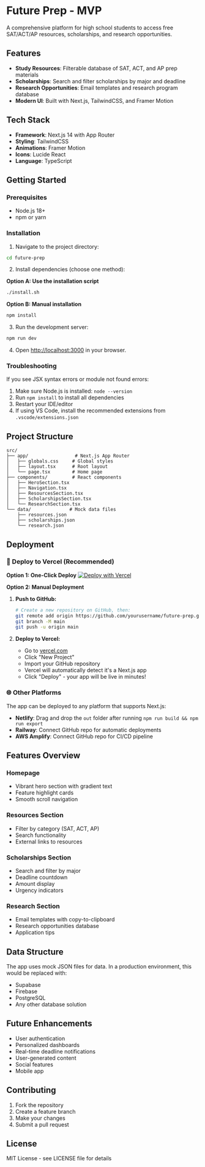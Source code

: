 # Future Prep - MVP

A comprehensive platform for high school students to access free SAT/ACT/AP resources, scholarships, and research opportunities.

## Features

- **Study Resources**: Filterable database of SAT, ACT, and AP prep materials
- **Scholarships**: Search and filter scholarships by major and deadline
- **Research Opportunities**: Email templates and research program database
- **Modern UI**: Built with Next.js, TailwindCSS, and Framer Motion

## Tech Stack

- **Framework**: Next.js 14 with App Router
- **Styling**: TailwindCSS
- **Animations**: Framer Motion
- **Icons**: Lucide React
- **Language**: TypeScript

## Getting Started

### Prerequisites

- Node.js 18+ 
- npm or yarn

### Installation

1. Navigate to the project directory:
```bash
cd future-prep
```

2. Install dependencies (choose one method):

**Option A: Use the installation script**
```bash
./install.sh
```

**Option B: Manual installation**
```bash
npm install
```

3. Run the development server:
```bash
npm run dev
```

4. Open [http://localhost:3000](http://localhost:3000) in your browser.

### Troubleshooting

If you see JSX syntax errors or module not found errors:

1. Make sure Node.js is installed: `node --version`
2. Run `npm install` to install all dependencies
3. Restart your IDE/editor
4. If using VS Code, install the recommended extensions from `.vscode/extensions.json`

## Project Structure

```
src/
├── app/                 # Next.js App Router
│   ├── globals.css     # Global styles
│   ├── layout.tsx      # Root layout
│   └── page.tsx        # Home page
├── components/         # React components
│   ├── HeroSection.tsx
│   ├── Navigation.tsx
│   ├── ResourcesSection.tsx
│   ├── ScholarshipsSection.tsx
│   └── ResearchSection.tsx
└── data/              # Mock data files
    ├── resources.json
    ├── scholarships.json
    └── research.json
```

## Deployment

### 🚀 Deploy to Vercel (Recommended)

**Option 1: One-Click Deploy**
[![Deploy with Vercel](https://vercel.com/button)](https://vercel.com/new/clone?repository-url=https://github.com/yourusername/future-prep)

**Option 2: Manual Deployment**

1. **Push to GitHub:**
   ```bash
   # Create a new repository on GitHub, then:
   git remote add origin https://github.com/yourusername/future-prep.git
   git branch -M main
   git push -u origin main
   ```

2. **Deploy to Vercel:**
   - Go to [vercel.com](https://vercel.com)
   - Click "New Project"
   - Import your GitHub repository
   - Vercel will automatically detect it's a Next.js app
   - Click "Deploy" - your app will be live in minutes!

### 🌐 Other Platforms

The app can be deployed to any platform that supports Next.js:
- **Netlify**: Drag and drop the `out` folder after running `npm run build && npm run export`
- **Railway**: Connect GitHub repo for automatic deployments
- **AWS Amplify**: Connect GitHub repo for CI/CD pipeline

## Features Overview

### Homepage
- Vibrant hero section with gradient text
- Feature highlight cards
- Smooth scroll navigation

### Resources Section
- Filter by category (SAT, ACT, AP)
- Search functionality
- External links to resources

### Scholarships Section
- Search and filter by major
- Deadline countdown
- Amount display
- Urgency indicators

### Research Section
- Email templates with copy-to-clipboard
- Research opportunities database
- Application tips

## Data Structure

The app uses mock JSON files for data. In a production environment, this would be replaced with:
- Supabase
- Firebase
- PostgreSQL
- Any other database solution

## Future Enhancements

- User authentication
- Personalized dashboards
- Real-time deadline notifications
- User-generated content
- Social features
- Mobile app

## Contributing

1. Fork the repository
2. Create a feature branch
3. Make your changes
4. Submit a pull request

## License

MIT License - see LICENSE file for details
